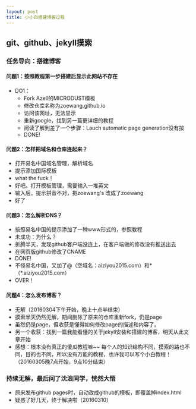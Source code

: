```yaml
---
layout: post
title: 小小白搭建博客过程
---
```


## git、github、jekyll摸索

### 任务导向：搭建博客

#### 问题1：按照教程第一步搭建后显示此网站不存在

* DO1：
  * Fork Azeil的MICRODUST模板
  * 修改仓库名称为zoewang.github.io
  * 访问该网址，无法显示
  * 重新google，找到另一篇更详细的教程
  * 阅读了解到差了一个步骤：Lauch automatic page generation没有按
  * DONE!
 
#### 问题2：怎样把域名和仓库连起来？
* 打开易名中国域名管理，解析域名
* 提示添加国际模板
* what the fuck！
* 好吧。打开模板管理，需要输入一堆英文
* 输入后，提示拼音不对，把zoewang's 改成了zoewang
* 好了

#### 问题3：怎么解析DNS？
* 按照易名中国的提示添加了一种www形式的，参照教程
* 未成功：为什么？
* 折腾半天，发现github客户端没连上，在客户端做的修改没有推送出去
* 在网页版github修改了CNAME
* DONE!
* 不怪易名中国，又加了@（空域名：aiziyou2015.com）和* （*.aiziyou2015.com）
* OVER！

#### 问题4：怎么发布博客？
* 无解（20160304下午开始，晚上十点半结束）
* 摸索半天仍然无解，期间删除了原来的仓库重新fork，仍是page
* 虽然仍是page，但收获是懂得如何修改page的描述和内容了。
* 另一个收获：找到一篇我能看懂的关于jekyll安装和搭建的博客，明天从此文章开始
* 感想：根本没有真正的傻瓜教程嘛~~ 每个人的知识结构不同，摸索的路也不同，目的也不同，所以没有万能的教程，也许我可以写个小白教程！（20160305晚7点开始，9点10分结束）

### 持续无解，最后问了沈浪同学，恍然大悟
* 原来发布github pages时，自动改成github的模板，即覆盖掉index.html
* 疑惑了好几天，终于解决啦（20160310）

